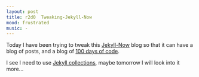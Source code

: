 ```yaml
---
layout: post
title: r2d0  Tweaking-Jekyll-Now
mood: frustrated
music: -
---
```


Today I have been trying to tweak this [Jekyll-Now](https://github.com/barryclark/jekyll-now) blog so that it can have a blog of posts, and a blog of [100 days of code](https://github.com/kallaway/100-days-of-code/blob/master/r1-log.md).

I see I need to use [Jekyll collections](https://jekyllrb.com/docs/collections/), maybe tomorrow I will look into it more... 